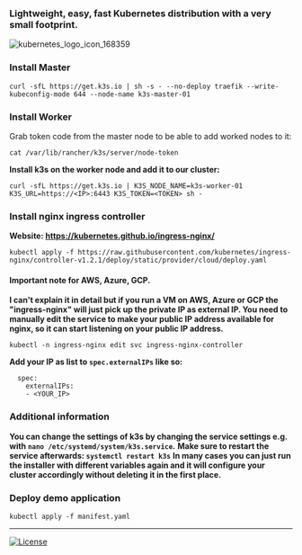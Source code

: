 ### Lightweight, easy, fast Kubernetes distribution with a very small footprint.
![kubernetes_logo_icon_168359](https://user-images.githubusercontent.com/90393971/187159759-d19a8782-d9c6-46af-9a57-7ec015f63a15.png)

### Install Master

```
curl -sfL https://get.k3s.io | sh -s - --no-deploy traefik --write-kubeconfig-mode 644 --node-name k3s-master-01
```

### Install Worker

Grab token code from the master node to be able to add worked nodes to it: 

```
cat /var/lib/rancher/k3s/server/node-token
```

**Install k3s on the worker node and add it to our cluster:**
```
curl -sfL https://get.k3s.io | K3S_NODE_NAME=k3s-worker-01 K3S_URL=https://<IP>:6443 K3S_TOKEN=<TOKEN> sh - 
```
### Install nginx ingress controller
**Website: https://kubernetes.github.io/ingress-nginx/**
```
kubectl apply -f https://raw.githubusercontent.com/kubernetes/ingress-nginx/controller-v1.2.1/deploy/static/provider/cloud/deploy.yaml
```

#### Important note for AWS, Azure, GCP.
**I can't explain it in detail but if you run a VM on AWS, Azure or GCP the "ingress-nginx" will just pick up the private IP as external IP. You need to manually edit the service to make your public IP address available for nginx, so it can start listening on your public IP address.**
```
kubectl -n ingress-nginx edit svc ingress-nginx-controller
```
**Add your IP as list to `spec.externalIPs` like so:**

```
  spec:
    externalIPs:
    - <YOUR_IP>
```

### Additional information

**You can change the settings of k3s by changing the service settings e.g. with `nano /etc/systemd/system/k3s.service`.**
**Make sure to restart the service afterwards: `systemctl restart k3s`**
**In many cases you can just run the installer with different variables again and it will configure your cluster accordingly without deleting it in the first place.**

### Deploy demo application
```
kubectl apply -f manifest.yaml
```
---
[![License](https://img.shields.io/badge/LICENSE-MIT-blue?style=flat-square&logo)](#license "Go to license section")
